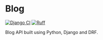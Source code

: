 # Blog

[![Django CI](https://github.com/youzarsiph/blog/actions/workflows/django.yml/badge.svg)](https://github.com/youzarsiph/blog/actions/workflows/django.yml)
[![Ruff](https://github.com/youzarsiph/blog/actions/workflows/ruff.yml/badge.svg)](https://github.com/youzarsiph/blog/actions/workflows/ruff.yml)

Blog API built using Python, Django and DRF.
